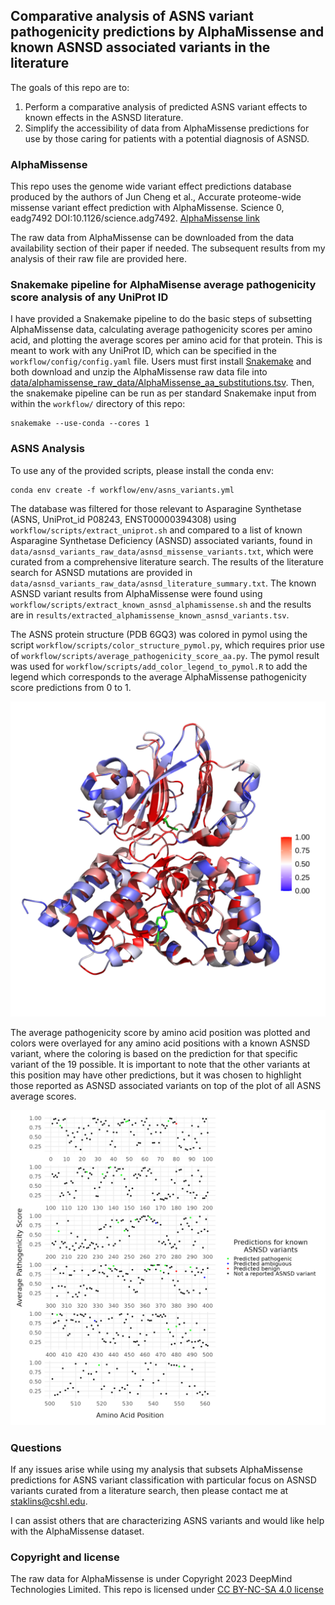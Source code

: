 ## Comparative analysis of ASNS variant pathogenicity predictions by AlphaMissense and known ASNSD associated variants in the literature

The goals of this repo are to:
1. Perform a comparative analysis of predicted ASNS variant effects to known effects in the ASNSD literature.
2. Simplify the accessibility of data from AlphaMissense predictions for use by those caring for patients with a potential diagnosis of ASNSD.

### AlphaMissense

This repo uses the genome wide variant effect predictions database produced by the authors of Jun Cheng et al., Accurate proteome-wide missense variant effect prediction with AlphaMissense. Science 0, eadg7492 DOI:10.1126/science.adg7492. [AlphaMissense link](https://www.science.org/doi/10.1126/science.adg7492)

The raw data from AlphaMissense can be downloaded from the data availability section of their paper if needed. The subsequent results from my analysis of their raw file are provided here.

### Snakemake pipeline for AlphaMisense average pathogenicity score analysis of any UniProt ID

I have provided a Snakemake pipeline to do the basic steps of subsetting AlphaMissense data, calculating average pathogenicity scores per amino acid, and plotting the average scores per amino acid for that protein. This is meant to work with any UniProt ID, which can be specified in the `workflow/config/config.yaml` file. Users must first install [Snakemake](https://snakemake.readthedocs.io/en/stable/getting_started/installation.html) and both download and unzip the AlphaMissense raw data file into [data/alphamissense_raw_data/AlphaMissense_aa_substitutions.tsv](https://console.cloud.google.com/storage/browser/dm_alphamissense;tab=objects?prefix=&forceOnObjectsSortingFiltering=false). Then, the snakemake pipeline can be run as per standard Snakemake input from within the `workflow/` directory of this repo:
```
snakemake --use-conda --cores 1
```

### ASNS Analysis

To use any of the provided scripts, please install the conda env:
```
conda env create -f workflow/env/asns_variants.yml
```

The database was filtered for those relevant to Asparagine Synthetase (ASNS, UniProt_id P08243, ENST00000394308) using `workflow/scripts/extract_uniprot.sh` and compared to a list of known Asparagine Synthetase Deficiency (ASNSD) associated variants, found in `data/asnsd_variants_raw_data/asnsd_missense_variants.txt`, which were curated from a comprehensive literature search. The results of the literature search for ASNSD mutations are provided in `data/asnsd_variants_raw_data/asnsd_literature_summary.txt`. The known ASNSD variant results from AlphaMissense were found using `workflow/scripts/extract_known_asnsd_alphamissense.sh` and the results are in `results/extracted_alphamissense_known_asnsd_variants.tsv`.

The ASNS protein structure (PDB 6GQ3) was colored in pymol using the script `workflow/scripts/color_structure_pymol.py`, which requires prior use of `workflow/scripts/average_pathogenicity_score_aa.py`. The pymol result was used for `workflow/scripts/add_color_legend_to_pymol.R` to add the legend which corresponds to the average AlphaMissense pathogenicity score predictions from 0 to 1.

![Alt text](/results/color_asns_structure/pathogenic_colored_asns_legend.png?raw=true "ASNS protein structure with amino acids colored by the average AlphaMissense pathogenicity score")

The average pathogenicity score by amino acid position was plotted and colors were overlayed for any amino acid positions with a known ASNSD variant, where the coloring is based on the prediction for that specific variant of the 19 possible. It is important to note that the other variants at this position may have other predictions, but it was chosen to highlight those reported as ASNSD associated variants on top of the plot of all ASNS average scores.

![Alt text](/results/plot_aminoacid_pathogenicity_score_with_asnsd.png?raw=true "Average AlphaMissense pathogenicity score by amino acid position and colored for the prediction at those amino acids with a reported ASNSD variant in the literature")


### Questions

If any issues arise while using my analysis that subsets AlphaMissense predictions for ASNS variant classification with particular focus on ASNSD variants curated from a literature search, then please contact me at staklins@cshl.edu. 

I can assist others that are characterizing ASNS variants and would like help with the AlphaMissense dataset.

### Copyright and license

The raw data for AlphaMissense is under Copyright 2023 DeepMind Technologies Limited.
This repo is licensed under [CC BY-NC-SA 4.0 license](https://creativecommons.org/licenses/by-nc-sa/4.0/)
